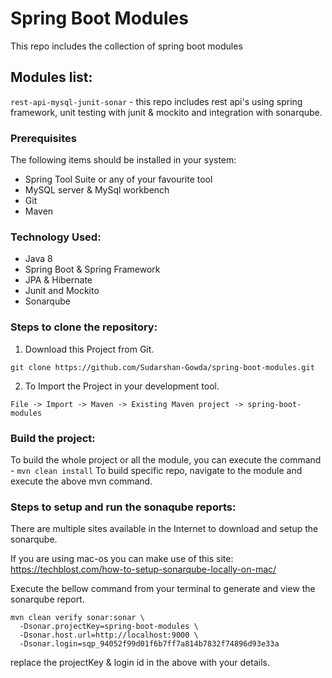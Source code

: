 # Spring Boot Modules
This repo includes the collection of spring boot modules

## Modules list:

`rest-api-mysql-junit-sonar` - this repo includes rest api's using spring framework, unit testing with junit & mockito and integration with sonarqube.

### Prerequisites
The following items should be installed in your system:
* Spring Tool Suite or any of your favourite tool
* MySQL server & MySql workbench
* Git
* Maven


### Technology Used:     
  * Java 8                                                                                                                                
  * Spring Boot & Spring Framework                                                                                                                    
  * JPA & Hibernate
  * Junit and Mockito
  * Sonarqube                                                                                                                  
                                                                                                                           
 
### Steps to clone the repository:

1) Download this Project from Git.
```
git clone https://github.com/Sudarshan-Gowda/spring-boot-modules.git
```
2) To Import the Project in your development tool.
```
File -> Import -> Maven -> Existing Maven project -> spring-boot-modules
```

### Build the project:

To build the whole project or all the module, you can execute the command - `mvn clean install`
To build specific repo, navigate to the module and execute the above mvn command.


### Steps to setup and run the sonaqube reports:
There are multiple sites available in the Internet to download and setup the sonarqube. 

If you are using mac-os you can make use of this site:
https://techblost.com/how-to-setup-sonarqube-locally-on-mac/

Execute the bellow command from your terminal to generate and view the sonarqube report.

```
mvn clean verify sonar:sonar \
  -Dsonar.projectKey=spring-boot-modules \
  -Dsonar.host.url=http://localhost:9000 \
  -Dsonar.login=sqp_94052f99d01f6b7ff7a814b7832f74896d93e33a
```

replace the projectKey & login id in the above with your details.

